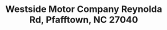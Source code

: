 ---
title: "Westside Motor Company Reynolda Rd, Pfafftown, NC 27040"
url: /pfafftown/westside-motor-company-reynolda-rd-pfafftown-nc-27040/
shop: car repair
---